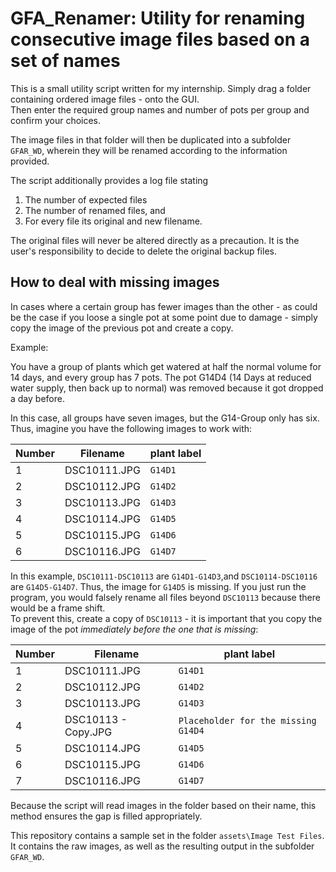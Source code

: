 # GFA_Renamer: Utility for renaming consecutive image files based on a set of names

This  is a small utility script written for my internship. Simply drag a folder containing ordered image files - onto the GUI.  
Then enter the required group names and number of pots per group and confirm your choices. 

The image files in that folder will then be duplicated into a subfolder `GFAR_WD`, wherein they will be renamed according to the information provided.

The script additionally provides a log file stating
1. The number of expected files
2. The number of renamed files, and
3. For every file its original and new filename.

The original files will never be altered directly as a precaution. It is the user's responsibility to decide to delete the original backup files.

## How to deal with missing images
In cases where a certain group has fewer images than the other - as could be the case if you loose a single pot at some point due to damage - simply copy the image of the previous pot and create a copy.

Example:

You have a group of plants which get watered at half the normal volume for 14 days, and every group has 7 pots.
The pot G14D4 (14 Days at reduced water supply, then back up to normal) was removed because it got dropped a day before. 

In this case, all groups have seven images, but the G14-Group only has six. Thus, imagine you have the following images to work with:


| Number | Filename        | plant label                         |
| ------ | --------------- | ----------------------------------- |
| 1      | DSC10111.JPG        | `G14D1`                             |
| 2      | DSC10112.JPG        | `G14D2`                             |
| 3      | DSC10113.JPG        | `G14D3`                             |
| 4      | DSC10114.JPG        | `G14D5`                             |
| 5      | DSC10115.JPG        | `G14D6`                             |
| 6      | DSC10116.JPG        | `G14D7`                             |

In this example, `DSC10111-DSC10113` are `G14D1-G14D3`,and `DSC10114-DSC10116` are `G14D5-G14D7`. Thus, the image for `G14D5` is missing. If you just run the program, you would falsely rename all files beyond `DSC10113` because there would be a frame shift.  
To prevent this, create a copy of `DSC10113` - it is important that you copy the image of the pot _immediately before the one that is missing_:

| Number | Filename        | plant label                         |
| ------ | --------------- | ----------------------------------- |
| 1      | DSC10111.JPG        | `G14D1`                             |
| 2      | DSC10112.JPG        | `G14D2`                             |
| 3      | DSC10113.JPG        | `G14D3`                             |
| 4      | DSC10113 - Copy.JPG | `Placeholder for the missing G14D4` |
| 5      | DSC10114.JPG        | `G14D5`                             |
| 6      | DSC10115.JPG        | `G14D6`                             |
| 7      | DSC10116.JPG        | `G14D7`                             |


Because the script will read images in the folder based on their name, this method ensures the gap is filled appropriately.

This repository contains a sample set in the folder `assets\Image Test Files`. It contains the raw images, as well as the resulting output in the subfolder `GFAR_WD`.



